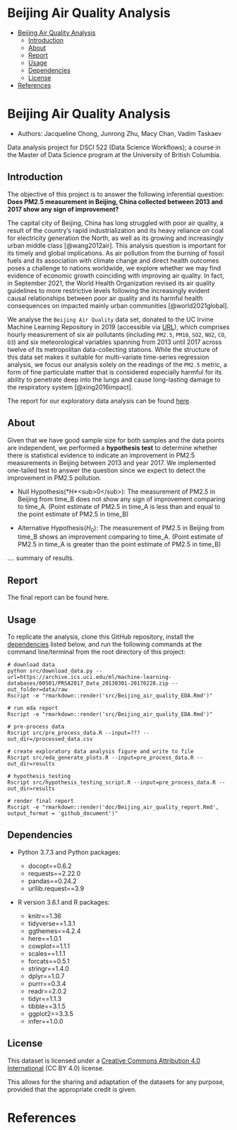 Beijing Air Quality Analysis
================

-   [Beijing Air Quality Analysis](#beijing-air-quality-analysis)
    -   [Introduction](#introduction)
    -   [About](#about)
    -   [Report](#report)
    -   [Usage](#usage)
    -   [Dependencies](#dependencies)
    -   [License](#license)
-   [References](#references)

# Beijing Air Quality Analysis

-   Authors: Jacqueline Chong, Junrong Zhu, Macy Chan, Vadim Taskaev

Data analysis project for DSCI 522 (Data Science Workflows); a course in
the Master of Data Science program at the University of British
Columbia.

## Introduction

The objective of this project is to answer the following inferential
question: **Does PM2.5 measurement in Beijing, China collected between
2013 and 2017 show any sign of improvement?**

The capital city of Beijing, China has long struggled with poor air
quality, a result of the country’s rapid industrialization and its heavy
reliance on coal for electricity generation the North, as well as its
growing and increasingly urban middle class \[@wang2012air\]. This
analysis question is important for its timely and global implications.
As air pollution from the burning of fossil fuels and its association
with climate change and direct health outcomes poses a challenge to
nations worldwide, we explore whether we may find evidence of economic
growth coinciding with improving air quality. In fact, in September
2021, the World Health Organization revised its air quality guidelines
to more restrictive levels following the increasingly evident causal
relationships between poor air quality and its harmful health
consequences on impacted mainly urban communities \[@world2021global\].

We analyse the `Beijing Air Quality` data set, donated to the UC Irvine
Machine Learning Repository in 2019 (accessible via
[URL](https://archive-beta.ics.uci.edu/ml/datasets/beijing+multi+site+air+quality+data)),
which comprises hourly measurement of six air pollutants (including
`PM2.5`, `PM10`, `SO2`, `NO2`, `CO`, `O3`) and six meteorological
variables spanning from 2013 until 2017 across twelve of its
metropolitan data-collecting stations. While the structure of this data
set makes it suitable for multi-variate time-series regression analysis,
we focus our analysis solely on the readings of the `PM2.5` metric, a
form of fine particulate matter that is considered especially harmful
for its ability to penetrate deep into the lungs and cause long-lasting
damage to the respiratory system \[@xing2016impact\].

The report for our exploratory data analysis can be found
[here](https://github.com/UBC-MDS/DSCI_522_Beijing_Air_Quality/blob/main/src/Beijing_air_quality_EDA.md).

## About

Given that we have good sample size for both samples and the data points
are independent, we performed a **hypothesis test** to determine whether
there is statistical evidence to indicate an improvement in PM2.5
measurements in Beijing between 2013 and year 2017. We implemented
one-tailed test to answer the question since we expect to detect the
improvement in PM2.5 pollution.

-   Null Hypothesis(\*H\*\<sub>0\</sub>): The measurement of PM2.5 in
    Beijing from time_B does not show any sign of improvement comparing
    to time_A. (Point estimate of PM2.5 in time_A is less than and equal
    to the point estimate of PM2.5 in time_B)

-   Alternative Hypothesis(*H*<sub>0</sub>): The measurement of PM2.5 in
    Beijing from time_B shows an improvement comparing to time_A. (Point
    estimate of PM2.5 in time_A is greater than the point estimate of
    PM2.5 in time_B)

…. summary of results.

## Report

The final report can be found here.

## Usage

To replicate the analysis, clone this GitHub repository, install the
[dependencies](#dependencies) listed below, and run the following
commands at the command line/terminal from the root directory of this
project:

    # download data
    python src/download_data.py --url=https://archive.ics.uci.edu/ml/machine-learning-databases/00501/PRSA2017_Data_20130301-20170228.zip --out_folder=data/raw
    Rscript -e "rmarkdown::render('src/Beijing_air_quality_EDA.Rmd')"

    # run eda report
    Rscript -e "rmarkdown::render('src/Beijing_air_quality_EDA.Rmd')"

    # pre-process data
    Rscript src/pre_process_data.R --input=??? --out_dir=/processed_data.csv

    # create exploratory data analysis figure and write to file
    Rscript src/eda_generate_plots.R --input=pre_process_data.R --out_dir=results

    # hypothesis_testing
    Rscript src/hypothesis_testing_script.R --input=pre_process_data.R --out_dir=results

    # render final report
    Rscript -e "rmarkdown::render('doc/Beijing_air_quality_report.Rmd', output_format = 'github_document')"

## Dependencies

-   Python 3.7.3 and Python packages:

    -   docopt==0.6.2
    -   requests==2.22.0
    -   pandas==0.24.2
    -   urllib.request==3.9

-   R version 3.6.1 and R packages:

    -   knitr==1.36
    -   tidyverse==1.3.1
    -   ggthemes==4.2.4
    -   here==1.0.1
    -   cowplot==1.1.1
    -   scales==1.1.1
    -   forcats==0.5.1
    -   stringr==1.4.0
    -   dplyr==1.0.7
    -   purrr==0.3.4
    -   readr==2.0.2
    -   tidyr==1.1.3
    -   tibble==3.1.5
    -   ggplot2==3.3.5
    -   infer==1.0.0

## License

This dataset is licensed under a [Creative Commons Attribution 4.0
International](https://creativecommons.org/licenses/by/4.0/legalcode) (CC
BY 4.0) license.

This allows for the sharing and adaptation of the datasets for any
purpose, provided that the appropriate credit is given.

# References
